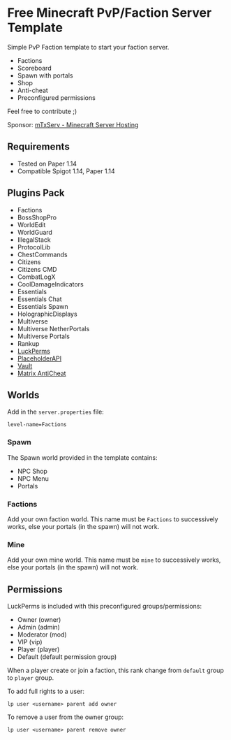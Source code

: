 # Free Minecraft PvP/Faction Server Template

Simple PvP Faction template to start your faction server.

* Factions
* Scoreboard
* Spawn with portals
* Shop
* Anti-cheat
* Preconfigured permissions

Feel free to contribute ;)

Sponsor: [mTxServ - Minecraft Server Hosting](https://mtxserv.com/host-server/minecraft)

## Requirements

* Tested on Paper 1.14
* Compatible Spigot 1.14, Paper 1.14

## Plugins Pack

* Factions
* BossShopPro
* WorldEdit
* WorldGuard
* IllegalStack
* ProtocolLib
* ChestCommands
* Citizens
* Citizens CMD
* CombatLogX
* CoolDamageIndicators
* Essentials
* Essentials Chat
* Essentials Spawn
* HolographicDisplays
* Multiverse
* Multiverse NetherPortals
* Multiverse Portals
* Rankup
* [LuckPerms](https://www.spigotmc.org/resources/luckperms-an-advanced-permissions-plugin.28140/)
* [PlaceholderAPI](https://www.spigotmc.org/resources/placeholderapi.6245/)
* [Vault](https://dev.bukkit.org/projects/vault)
* [Matrix AntiCheat](https://www.spigotmc.org/resources/matrix-anticheat-advanced-cheat-detection-1-8-1-12-1-13-1-14.64635/)

## Worlds

Add in the `server.properties` file:

```
level-name=Factions
```

### Spawn

The Spawn world provided in the template contains:

* NPC Shop
* NPC Menu
* Portals

### Factions

Add your own faction world. This name must be `Factions` to successively works, else your portals (in the spawn) will not work.

### Mine

Add your own mine world. This name must be `mine` to successively works, else your portals (in the spawn) will not work.

## Permissions

LuckPerms is included with this preconfigured groups/permissions:

* Owner (owner)
* Admin (admin)
* Moderator (mod)
* VIP (vip)
* Player (player)
* Default (default permission group)

When a player create or join a faction, this rank change from `default` group to `player` group.

To add full rights to a user:

```
lp user <username> parent add owner
```

To remove a user from the owner group:

```
lp user <username> parent remove owner
```
